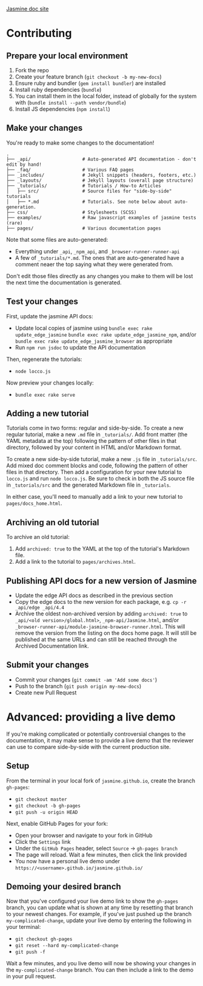 [Jasmine doc site](https://jasmine.github.io/)

# Contributing

## Prepare your local environment

1. Fork the repo
1. Create your feature branch (`git checkout -b my-new-docs`)
1. Ensure ruby and bundler (`gem install bundler`) are installed
1. Install ruby dependencies (`bundle`)
 1. You can install them in the local folder, instead of globally for the system with (`bundle install --path vendor/bundle`)
1. Install JS dependencies (`npm install`)

## Make your changes

You're ready to make some changes to the documentation!

    .
    ├── _api/                   # Auto-generated API documentation - don't edit by hand!
    ├── _faq/                   # Various FAQ pages
    ├── _includes/              # Jekyll snippets (headers, footers, etc.)
    ├── _layouts/               # Jekyll layouts (overall page structure)
    ├── _tutorials/             # Tutorials / How-to Articles
    │   ├── src/                # Source files for "side-by-side" tutorials
    │   ├── *.md                # Tutorials. See note below about auto-generation.
    ├── css/                    # Stylesheets (SCSS)
    ├── examples/               # Raw javascript examples of jasmine tests (rare)
    ├── pages/                  # Various documentation pages

Note that some files are auto-generated:

* Everything under `_api`, `_npm_api`, and `_browser-runner-runner-api`
* A few of `_tutorials/*.md`. The ones that are auto-generated have a comment
  neaer the top saying what they were generated from.

Don't edit those files directly as any changes you make to them will be lost 
the next time the documentation is generated.

## Test your changes

First, update the jasmine API docs:

- Update local copies of jasmine using `bundle exec rake update_edge_jasmine`
  `bundle exec rake update_edge_jasmine_npm`, and/or
  `bundle exec rake update_edge_jasmine_browser` as appropriate
- Run `npm run jsdoc` to update the API documentation

Then, regenerate the tutorials:

- `node locco.js`

Now preview your changes locally:

- `bundle exec rake serve`

## Adding a new tutorial

Tutorials come in two forms: regular and side-by-side. To create a new regular
tutorial, make a new `.md` file in `_tutorials/`. Add front matter (the YAML
metadata at the top) following the pattern of other files in that directory,
followed by your content in HTML and/or Markdown format.

To create a new side-by-side tutorial, make a new `.js` file in `_tutorials/src`.
Add mixed doc comment blocks and code, following the pattern of other files in
that directory. Then add a configuration for your new tutorial to `locco.js` and
run `node locco.js`. Be sure to check in both the JS source file in
`_tutorials/src` and the generated Markdown file in `_tutorials`.

In either case, you'll need to manually add a link to your new tutorial to 
`pages/docs_home.html`.

## Archiving an old tutorial

To archive an old tutorial:

1. Add `archived: true` to the YAML at the top of the tutorial's Markdown file.
2. Add a link to the tutorial to `pages/archives.html`.

## Publishing API docs for a new version of Jasmine

- Update the edge API docs as described in the previous section
- Copy the edge docs to the new version for each package, e.g.
  `cp -r _api/edge _api/4.4`
- Archive the oldest non-archived version by adding `archived: true` to 
  `_api/<old version>/global.html>`, `_npm-api/Jasmine.html`, and/or 
  `_browser-runner-api/module-jasmine-browser-runner.html`. This will remove the
  version from the listing on the docs home page. It will still be published at
  the same URLs and can still be reached through the Archived Documentation link.

## Submit your changes

- Commit your changes (`git commit -am 'Add some docs'`)
- Push to the branch (`git push origin my-new-docs`)
- Create new Pull Request

# Advanced: providing a live demo

If you're making complicated or potentially controversial changes to the documentation, it
may make sense to provide a live demo that the reviewer can use to compare side-by-side with
the current production site.

## Setup

From the terminal in your local fork of `jasmine.github.io`, create the branch `gh-pages`:

- `git checkout master`
- `git checkout -b gh-pages`
- `git push -u origin HEAD`

Next, enable GitHub Pages for your fork:

- Open your browser and navigate to your fork in GitHub
- Click the `Settings` link
- Under the `GitHub Pages` header, select `Source` -> `gh-pages branch`
- The page will reload. Wait a few minutes, then click the link provided
- You now have a personal live demo under `https://<username>.github.io/jasmine.github.io/`

## Demoing your desired branch

Now that you've configured your live demo link to show the `gh-pages` branch, you can
update what is shown at any time by resetting that branch to your newest changes. For example,
if you've just pushed up the branch `my-complicated-change`, update your live demo
by entering the following in your terminal:

- `git checkout gh-pages`
- `git reset --hard my-complicated-change`
- `git push -f`

Wait a few minutes, and you live demo will now be showing your changes in the `my-complicated-change`
branch. You can then include a link to the demo in your pull request.
